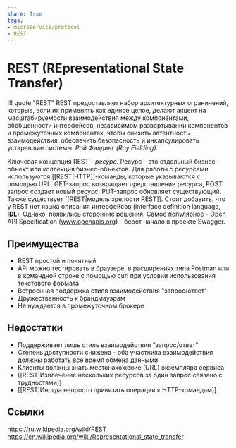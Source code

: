 ```yaml
---
share: True
tags: 
- microservice/protocol
- REST
---
```

# REST (REpresentational State Transfer)
!!! quote "REST"
	REST предоставляет набор архитектурных ограничений, которые, если их применять как единое целое, делают акцент на масштабируемости взаимодействия между компонентами, обобщенности интерфейсов, независимом развертывании компонентов и промежуточных компонентах, чтобы снизить латентность взаимодействия, обеспечить безопасность и инкапсулировать устаревшие системы. 
	*Рой Филдинг (Roy Fielding).*

Ключевая концепция REST - *ресурс*. Ресурс - это отдельный бизнес-объект или коллекция бизнес-объектов. Для работы с ресурсами используются [[REST|HTTP]]-команды, которые указываются с помощью URL. GET-запрос возвращает представление ресурса, POST запрос создает новый ресурс, PUT-запрос обновляет существующий.
Также существует [[REST|модель зрелости REST]].
 Стоит добавить, что у REST нет языка описания интерфейсов (interface definition language, **IDL**). Однако, появились сторонние решения. Самое популярное - Open API Specification (www.openapis.org) - берет начало в проекте Swagger.

## Преимущества
+ REST простой и понятный
+ API можно тестировать в браузере, в расширениях типа Postman или в командной строке с помощью curl при условии использования текстового формата
+ Встроенная поддержка стиля взаимодействия "запрос/ответ"
+ Дружественность к брандмауэрам
+ Не нуждается в промежуточном брокере

## Недостатки
- Поддерживает лишь стиль взаимодействия "запрос/ответ"
- Степень доступности снижена - оба участника взаимодействия должны работать всё время обмена данными
- Клиенты должны знать местонахожение (URL) экземпляра сервиса
- [[REST|Извлечение нескольких ресурсов за один запрос связано с трудностями]]
- [[REST|Иногда непросто привязать операции к HTTP-командам]]
 
## Ссылки
https://ru.wikipedia.org/wiki/REST
https://en.wikipedia.org/wiki/Representational_state_transfer